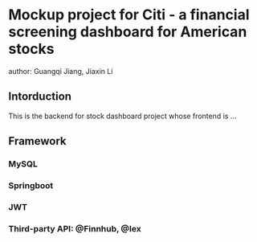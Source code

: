 # Mockup project for Citi - a financial screening dashboard for American stocks
author: Guangqi Jiang, Jiaxin Li
## Intorduction
This is the backend for stock dashboard project whose frontend is ...
## Framework
### MySQL
### Springboot
### JWT
### Third-party API: @Finnhub, @Iex
